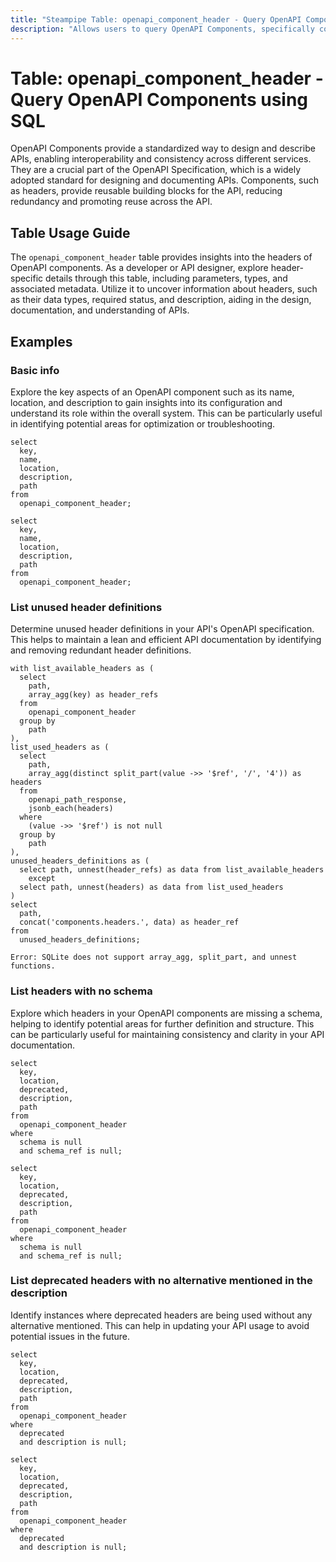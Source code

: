 ```yaml
---
title: "Steampipe Table: openapi_component_header - Query OpenAPI Components using SQL"
description: "Allows users to query OpenAPI Components, specifically component headers, providing insights into the structure and details of OpenAPI components."
---
```


# Table: openapi_component_header - Query OpenAPI Components using SQL

OpenAPI Components provide a standardized way to design and describe APIs, enabling interoperability and consistency across different services. They are a crucial part of the OpenAPI Specification, which is a widely adopted standard for designing and documenting APIs. Components, such as headers, provide reusable building blocks for the API, reducing redundancy and promoting reuse across the API.

## Table Usage Guide

The `openapi_component_header` table provides insights into the headers of OpenAPI components. As a developer or API designer, explore header-specific details through this table, including parameters, types, and associated metadata. Utilize it to uncover information about headers, such as their data types, required status, and description, aiding in the design, documentation, and understanding of APIs.

## Examples

### Basic info
Explore the key aspects of an OpenAPI component such as its name, location, and description to gain insights into its configuration and understand its role within the overall system. This can be particularly useful in identifying potential areas for optimization or troubleshooting.

```sql+postgres
select
  key,
  name,
  location,
  description,
  path
from
  openapi_component_header;
```

```sql+sqlite
select
  key,
  name,
  location,
  description,
  path
from
  openapi_component_header;
```

### List unused header definitions
Determine unused header definitions in your API's OpenAPI specification. This helps to maintain a lean and efficient API documentation by identifying and removing redundant header definitions.

```sql+postgres
with list_available_headers as (
  select
    path,
    array_agg(key) as header_refs
  from
    openapi_component_header
  group by
    path
),
list_used_headers as (
  select
    path,
    array_agg(distinct split_part(value ->> '$ref', '/', '4')) as headers
  from
    openapi_path_response,
    jsonb_each(headers)
  where
    (value ->> '$ref') is not null
  group by
    path
),
unused_headers_definitions as (
  select path, unnest(header_refs) as data from list_available_headers
    except
  select path, unnest(headers) as data from list_used_headers
)
select
  path,
  concat('components.headers.', data) as header_ref
from
  unused_headers_definitions;
```

```sql+sqlite
Error: SQLite does not support array_agg, split_part, and unnest functions.
```

### List headers with no schema
Explore which headers in your OpenAPI components are missing a schema, helping to identify potential areas for further definition and structure. This can be particularly useful for maintaining consistency and clarity in your API documentation.

```sql+postgres
select
  key,
  location,
  deprecated,
  description,
  path
from
  openapi_component_header
where
  schema is null
  and schema_ref is null;
```

```sql+sqlite
select
  key,
  location,
  deprecated,
  description,
  path
from
  openapi_component_header
where
  schema is null
  and schema_ref is null;
```

### List deprecated headers with no alternative mentioned in the description
Identify instances where deprecated headers are being used without any alternative mentioned. This can help in updating your API usage to avoid potential issues in the future.

```sql+postgres
select
  key,
  location,
  deprecated,
  description,
  path
from
  openapi_component_header
where
  deprecated
  and description is null;
```

```sql+sqlite
select
  key,
  location,
  deprecated,
  description,
  path
from
  openapi_component_header
where
  deprecated
  and description is null;
```